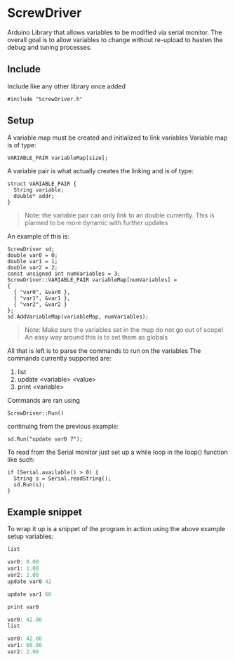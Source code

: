 # ScrewDriver
Arduino Library that allows variables to be modified via serial monitor. The overall goal is to allow variables to change without re-upload to hasten the debug and tuning processes.

## Include
Include like any other library once added
    
    #include "ScrewDriver.h"

## Setup
A variable map must be created and initialized to link variables
Variable map is of type:

    VARIABLE_PAIR variableMap[size];
A variable pair is what actually creates the linking and is of type:

    struct VARIABLE_PAIR {
      String variable;
      double* addr;
    }
> Note: the variable pair can only link to an double currently. This is planned to be more dynamic with further updates

An example of this is: 
	
	ScrewDriver sd;
    double var0 = 0;
    double var1 = 1;
    double var2 = 2;
    const unsigned int numVariables = 3;
    ScrewDriver::VARIABLE_PAIR variableMap[numVariables] =
    {
      { "var0", &var0 },
      { "var1", &var1 },
      { "var2", &var2 }
    };
    sd.AddVariableMap(variableMap, numVariables);
> Note: Make sure the variables set in the map do not go out of scope! An easy way around this is to set them as globals

All that is left is to parse the commands to run on the variables
The commands currently supported are:

1. list
2. update \<variable\> \<value\>
3. print \<variable\>

Commands are ran using

    ScrewDriver::Run()

continuing from the previous example: 
    
    sd.Run("update var0 7");

To read from the Serial monitor just set up a while loop in the loop() function like such:

    if (Serial.available() > 0) {
      String s = Serial.readString();
      sd.Run(s);
    }

## Example snippet

To wrap it up is a snippet of the program in action using the above example setup variables:
```js
list

var0: 0.00
var1: 1.00
var2: 2.00
update var0 42

update var1 60

print var0

var0: 42.00
list

var0: 42.00
var1: 60.00
var2: 2.00
```
